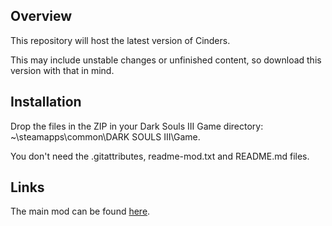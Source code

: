 ## Overview
This repository will host the latest version of Cinders. 

This may include unstable changes or unfinished content, so download this version with that in mind.

## Installation
Drop the files in the ZIP in your Dark Souls III Game directory: ~\steamapps\common\DARK SOULS III\Game\.

You don't need the .gitattributes, readme-mod.txt and README.md files.

## Links
The main mod can be found [here](https://www.nexusmods.com/darksouls3/mods/310).
